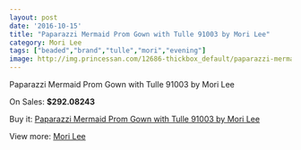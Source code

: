 ```yaml
---
layout: post
date: '2016-10-15'
title: "Paparazzi Mermaid Prom Gown with Tulle 91003 by Mori Lee"
category: Mori Lee
tags: ["beaded","brand","tulle","mori","evening"]
image: http://img.princessan.com/12686-thickbox_default/paparazzi-mermaid-prom-gown-with-tulle-91003-by-mori-lee.jpg
---
```

Paparazzi Mermaid Prom Gown with Tulle 91003 by Mori Lee

On Sales: **$292.08243**
<a href="https://www.princessan.com/en/mori-lee/6003-paparazzi-mermaid-prom-gown-with-tulle-91003-by-mori-lee.html"><amp-img layout="responsive" width="600" height="600" src="//img.princessan.com/12686-thickbox_default/paparazzi-mermaid-prom-gown-with-tulle-91003-by-mori-lee.jpg" alt="Paparazzi Mermaid Prom Gown with Tulle 91003 by Mori Lee 0" /></a>
<a href="https://www.princessan.com/en/mori-lee/6003-paparazzi-mermaid-prom-gown-with-tulle-91003-by-mori-lee.html"><amp-img layout="responsive" width="600" height="600" src="//img.princessan.com/12687-thickbox_default/paparazzi-mermaid-prom-gown-with-tulle-91003-by-mori-lee.jpg" alt="Paparazzi Mermaid Prom Gown with Tulle 91003 by Mori Lee 1" /></a>

Buy it: [Paparazzi Mermaid Prom Gown with Tulle 91003 by Mori Lee](https://www.princessan.com/en/mori-lee/6003-paparazzi-mermaid-prom-gown-with-tulle-91003-by-mori-lee.html "Paparazzi Mermaid Prom Gown with Tulle 91003 by Mori Lee")

View more: [Mori Lee](https://www.princessan.com/en/46-mori-lee "Mori Lee")